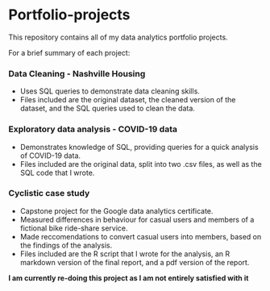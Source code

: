# Portfolio-projects

This repository contains all of my data analytics portfolio projects.

For a brief summary of each project:

### Data Cleaning - Nashville Housing
* Uses SQL queries to demonstrate data cleaning skills.
* Files included are the original dataset, the cleaned version of the dataset, and the SQL queries used to clean the data.

### Exploratory data analysis - COVID-19 data
* Demonstrates knowledge of SQL, providing queries for a quick analysis of COVID-19 data.
* Files included are the original data, split into two .csv files, as well as the SQL code that I wrote.

### Cyclistic case study
* Capstone project for the Google data analytics certificate.
* Measured differences in behaviour for casual users and members of a fictional bike ride-share service.
* Made reccomendations to convert casual users into members, based on the findings of the analysis.
* Files included are the R script that I wrote for the analysis, an R markdown version of the final report, and a pdf version of the report.

**I am currently re-doing this project as I am not entirely satisfied with it**
